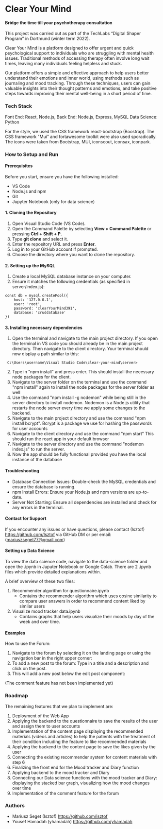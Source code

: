# Clear Your Mind  
#### Bridge the time till your psychotherapy consultation
This project was carried out as part of the TechLabs “Digital Shaper Program” in Dortmund (winter term 2022).

Clear Your Mind is a platform designed to offer urgent and quick psychological support to individuals who are struggling with mental health issues.
Traditional methods of accessing therapy often involve long wait times, leaving many individuals feeling helpless and stuck. 

Our platform offers a simple and effective approach to help users better understand their emotions and inner world, using methods such as journaling and mood tracking. Through these techniques, users can gain valuable insights into their thought patterns and emotions, and take positive steps towards improving their mental well-being in a short period of time.
 
### Tech Stack
Font End: React, Node.js,
Back End: Node.js, Express, MySQL
Data Science: Python 

For the style, we used the CSS framework react-bootstrap (Boostrap). The CSS framework "Mui" and fortawesome toolkit were also used sporadically. The icons were taken from Bootstrap, MUI, iconscout, iconsax, iconpark. 

### How to Setup and Run
#### Prerequisites
Before you start, ensure you have the following installed:
- VS Code
- Node.js and npm
- Git 
- Jupyter Notebook (only for data science)
  
#### 1. Cloning the Repository
1. Open Visual Studio Code (VS Code).
2. Open the Command Palette by selecting **View > Command Palette** or pressing **Ctrl + Shift + P**.
3. Type **git clone** and select it.
4. Enter the repository URL and press **Enter**.
5. Log in to your GitHub account if prompted.
6. Choose the directory where you want to clone the repository.

#### 2. Setting up the MySQL
1. Create a local MySQL database instance on your computer.
2. Ensure it matches the following credentials (as specified in server/index.js):
```
const db = mysql.createPool({
    host: '127.0.0.1',
    user: 'root',
    password: 'clearYourMind391',
    database: 'cruddatabase'
})
```
#### 3. Installing necessary dependencies 
1. Open the terminal and navigate to the main project directory. If you open the terminal in VS code you should already be in the main project directory. Then navigate to the client directory. Your terminal should now display a path similar to this:
```
 C:\Users\username\Visual Studio Code\clear-your-mind\server>
```
2. Type in "npm install" and press enter. This should install the necessary node packages for the client.
3. Navigate to the server folder on the terminal and use the command "npm install" again to install the node packages for the server folder as well
4. Use the command "npm install -g nodemon" while being still in the server directory to install nodemon. Nodemon is a Node.js utility that restarts the node server every time we apply some changes to the backend.
5. Navigate to the main project directory and use the command "npm install bcrypt". Bcrypt is a package we use for hashing the passwords for user accounts
6. Navigate to the client directory and use the command "npm start" This should run the react app in your default browser
7. Navigate to the server directory and use the command "nodemon index.js" to run the server.
8. Now the app should be fully functional provided you have the local instance of the database

#### Troubleshooting
- Database Connection Issues: Double-check the MySQL credentials and ensure the database is running.
- npm Install Errors: Ensure your Node.js and npm versions are up-to-date.
- Server Not Starting: Ensure all dependencies are installed and check for any errors in the terminal.

#### Contact for Support
If you encounter any issues or have questions, please contact (Isztof) https://github.com/Isztof via GitHub DM or per email: (mariuszseget77@gmail.com)

#### Setting up Data Science  
To view the data science code, navigate to the data-science folder and open the .ipynb in Juputer Notebook or Google Colab. 
There are 2 .ipynb files which provide detailed explanations within. 

A brief overview of these two files:

1. Recommender algorithm for questionnaire.ipynb
    - Contains the recommender algorithm which uses cosine similarity to compare user answers in order to recommend content liked by similar users
2. Visualize mood tracker data.ipynb
    - Contains graphs that help users visualize their moods by day of the week and over time.


#### Examples 
How to use the Forum:

1. Navigate to the forum by selecting it on the landing page or using the navigation bar in the right upper corner: 
2. To add a new post to the forum: Type in a title and a description and click on the post.
3. This will add a new post below the edit post component: 

(The comment feature has not been implemented yet) 

### Roadmap
The remaining features that we plan to implement are:
 
1. Deployment of the Web App 
2. Applying the backend to the questionnaire to save the results of the user and assign them to user accounts 
3. Implementation of the content page displaying the recommended materials (videos and articles)  to help the patients with the treatment of their condition including the feature to like recommended materials 
4. Applying the backend to the content page to save the likes given by the user 
5. Connecting the existing recommender system for content materials with step 6
6. Finalizing the front end for the Mood tracker and Diary function
7. Applying backend to the mood tracker and Diary 
8. Connecting our Data science functions with the mood tracker and Diary: displaying the stacked bar graph, visualizing how the mood changes over time
9. Implementation of the comment feature for the forum 
   
### Authors 
- Mariusz Seget (Isztof) https://github.com/Isztof 
- Yousef Hamadah (yhamadah)  https://github.com/yhamadah



